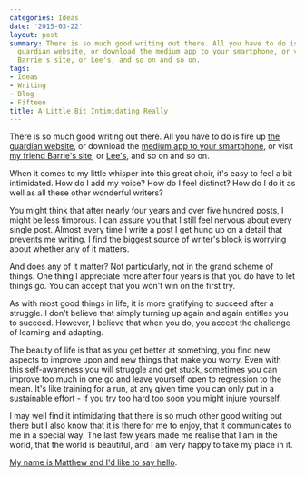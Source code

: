 ```yaml
---
categories: Ideas
date: '2015-03-22'
layout: post
summary: There is so much good writing out there. All you have to do is fire up the
  guardian website, or download the medium app to your smartphone, or visit my friend
  Barrie's site, or Lee's, and so on and so on.
tags:
- Ideas
- Writing
- Blog
- Fifteen
title: A Little Bit Intimidating Really
---
```


There is so much good writing out there. All you have to do is fire up [the guardian website](http://www.theguardian.com/uk/), or download the [medium app to your smartphone](https://medium.com/m/app), or visit [my friend Barrie's site](http://xianity.me/), or [Lee's](https://narami.wordpress.com/), and so on and so on.

When it comes to my little whisper into this great choir, it's easy to feel a bit intimidated. How do I add my voice? How do I feel distinct? How do I do it as well as all these other wonderful writers?

You might think that after nearly four years and over five hundred posts, I might be less timorous. I can assure you that I still feel nervous about every single post. Almost every time I write a post I get hung up on a detail that prevents me writing. I find the biggest source of writer's block is worrying about whether any of it matters.

And does any of it matter? Not particularly, not in the grand scheme of things. One thing I appreciate more after four years is that you do have to let things go. You can accept that you won't win on the first try.

As with most good things in life, it is more gratifying to succeed after a struggle. I don't believe that simply turning up again and again entitles you to succeed. However, I believe that when you do, you accept the challenge of learning and adapting.

The beauty of life is that as you get better at something, you find new aspects to improve upon and new things that make you worry. Even with this self-awareness you will struggle and get stuck, sometimes you can improve too much in one go and leave yourself open to regression to the mean. It's like training for a run, at any given time you can only put in a sustainable effort - if you try too hard too soon you might injure yourself.

I may well find it intimidating that there is so much other good writing out there but I also know that it is there for me to enjoy, that it communicates to me in a special way. The last few years made me realise that I am in the world, that the world is beautiful, and I am very happy to take my place in it.

[My name is Matthew and I'd like to say hello](/about/).